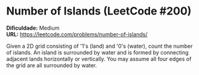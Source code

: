# Number of Islands (LeetCode #200)

**Dificuldade:** Medium  
**URL:** https://leetcode.com/problems/number-of-islands/

Given a 2D grid consisting of '1's (land) and '0's (water), count the number of islands. An island is surrounded by water and is formed by connecting adjacent lands horizontally or vertically. You may assume all four edges of the grid are all surrounded by water.
